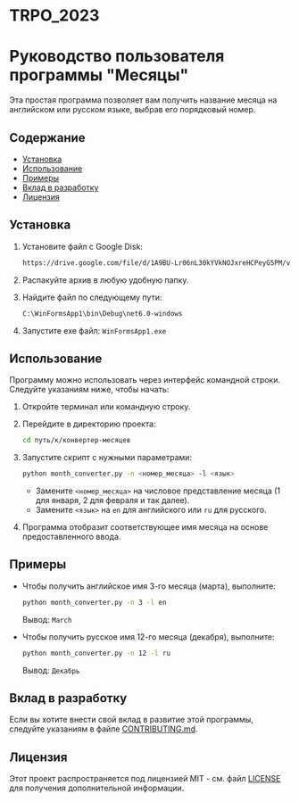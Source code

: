 # TRPO_2023

# Руководство пользователя программы "Месяцы"

Эта простая программа позволяет вам получить название месяца на английском или русском языке, выбрав его порядковый номер.

## Содержание
- [Установка](#установка)
- [Использование](#использование)
- [Примеры](#примеры)
- [Вклад в разработку](#вклад-в-разработку)
- [Лицензия](#лицензия)

## Установка

1. Установите файл с Google Disk:

    ```bash
    https://drive.google.com/file/d/1A9BU-Lr06nL30kYVkNOJxreHCPeyG5PM/view?usp=drive_link
    ```

2. Распакуйте архив в любую удобную папку.

3. Найдите файл по следующему пути:

    ```bash
    C:\WinFormsApp1\bin\Debug\net6.0-windows
    ```
4. Запустите exe файл:
   `WinFormsApp1.exe`

## Использование

Программу можно использовать через интерфейс командной строки. Следуйте указаниям ниже, чтобы начать:

1. Откройте терминал или командную строку.

2. Перейдите в директорию проекта:

    ```bash
    cd путь/к/конвертер-месяцев
    ```

3. Запустите скрипт с нужными параметрами:

    ```bash
    python month_converter.py -n <номер_месяца> -l <язык>
    ```

    - Замените `<номер_месяца>` на числовое представление месяца (1 для января, 2 для февраля и так далее).
    - Замените `<язык>` на `en` для английского или `ru` для русского.

4. Программа отобразит соответствующее имя месяца на основе предоставленного ввода.

## Примеры

- Чтобы получить английское имя 3-го месяца (марта), выполните:

    ```bash
    python month_converter.py -n 3 -l en
    ```

    Вывод: `March`

- Чтобы получить русское имя 12-го месяца (декабря), выполните:

    ```bash
    python month_converter.py -n 12 -l ru
    ```

    Вывод: `Декабрь`

## Вклад в разработку

Если вы хотите внести свой вклад в развитие этой программы, следуйте указаниям в файле [CONTRIBUTING.md](CONTRIBUTING.md).

## Лицензия

Этот проект распространяется под лицензией MIT - см. файл [LICENSE](LICENSE) для получения дополнительной информации.
